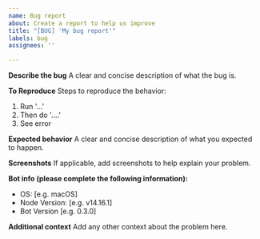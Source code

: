 ```yaml
---
name: Bug report
about: Create a report to help us improve
title: "[BUG] 'My bug report'"
labels: bug
assignees: ''

---
```


**Describe the bug**
A clear and concise description of what the bug is.

**To Reproduce**
Steps to reproduce the behavior:
1. Run '...'
2. Then do '....'
3. See error

**Expected behavior**
A clear and concise description of what you expected to happen.

**Screenshots**
If applicable, add screenshots to help explain your problem.

**Bot info (please complete the following information):**
 - OS: [e.g. macOS]
 - Node Version: [e.g. v14.16.1]
 - Bot Version [e.g. 0.3.0]

**Additional context**
Add any other context about the problem here.
